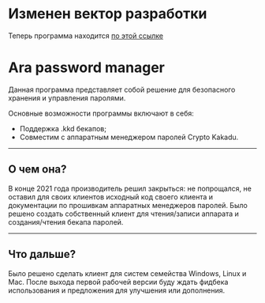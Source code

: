 # Изменен вектор разработки
Теперь программа находится [по этой ссылке](https://github.com/ArturKaktus/Ara-password-manager-rs)

# Ara password manager
Данная программа представляет собой решение для безопасного хранения и управления паролями.

Основные возможности программы включают в себя:
- Поддержка .kkd бекапов;
- Совместим с аппаратным менеджером паролей Crypto Kakadu.
____
## О чем она?
В конце 2021 года производитель решил закрыться: не попрощался, не оставил для своих клиентов исходный код своего клиента и документации по прошивкам аппаратных менеджеров паролей.
Было решено создать собственный клиент для чтения/записи аппарата и создания/чтения бекапа паролей.
____
## Что дальше?
Было решено сделать клиент для систем семейства Windows, Linux и Mac. 
После выхода первой рабочей версии буду ждать фидбека использования и предложения для улучшения или дополнения.
